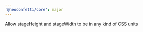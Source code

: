 ```yaml
---
'@neoconfetti/core': major
---
```


Allow stageHeight and stageWidth to be in any kind of CSS units
